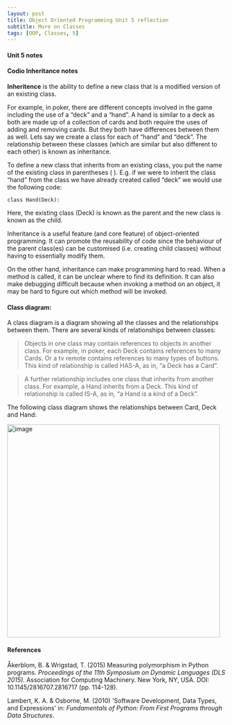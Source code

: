 ```yaml
---
layout: post
title: Object Oriented Programming Unit 5 reflection
subtitle: More on Classes
tags: [OOP, Classes, 5]
---
```

#### Unit 5 notes

#### Codio Inheritance notes

**Inheritence** is the ability to define a new class that is a modified version of an existing class.

For example, in poker, there are different concepts involved in the game including the use of a “deck” and a “hand”. A hand is similar to a deck as both are made up of a collection of cards and both require the uses of adding and removing cards. But they both have differences between them as well. Lets say we create a class for each of “hand” and “deck”. The relationship between these classes (which are similar but also different to each other) is known as inheritance.

To define a new class that inherits from an existing class, you put the name of the existing class in parentheses ( ). E.g. if we were to inherit the class “hand” from the class we have already created called “deck” we would use the following code:

    class Hand(Deck):

Here, the existing class (Deck) is known as the parent and the new class is known as the child.

Inheritance is a useful feature (and core feature) of object-oriented programming. It can promote the reusability of code since the behaviour of the parent class(es) can be customised (i.e. creating child classes) without having to essentially modify them.

On the other hand, inheritance can make programming hard to read. When a method is called, it can be unclear where to find its definition. It can also make debugging difficult because when invoking a method on an object, it may be hard to figure out which method will be invoked.


#### Class diagram:
A class diagram is a diagram showing all the classes and the relationships between them.
There are several kinds of relationships between classes:
> Objects in one class may contain references to objects in another class. For example, in poker, each Deck contains references to many Cards. Or a tv remote contains references to many types of buttons. This kind of relationship is called HAS-A, as in, “a Deck has a Card”.

> A further relationship includes one class that inherits from another class. For example, a Hand inherits from a Deck. This kind of relationship is called IS-A, as in, “a Hand is a kind of a Deck”.


The following class diagram shows the relationships between Card, Deck and Hand:

<img width="491" alt="image" src="https://github.com/fnugent24/fnugent24.github.io/assets/119634822/c944845a-50a3-426a-8ff0-cca1b59f6f57">





#### References
Åkerblom, B. & Wrigstad, T. (2015) Measuring polymorphism in Python programs. *Proceedings of the 11th Symposium on Dynamic Languages (DLS 2015).* Association for Computing Machinery. New York, NY, USA. DOI: 10.1145/2816707.2816717 (pp. 114-128).

Lambert, K. A. & Osborne, M. (2010) 'Software Development, Data Types, and Expressions' in: *Fundamentals of Python: From First Programs through Data Structures*.
